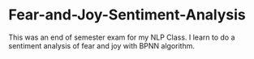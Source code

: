 # Fear-and-Joy-Sentiment-Analysis
This was an end of semester exam for my NLP Class.  I learn to do a sentiment analysis of fear and joy with BPNN algorithm. 
